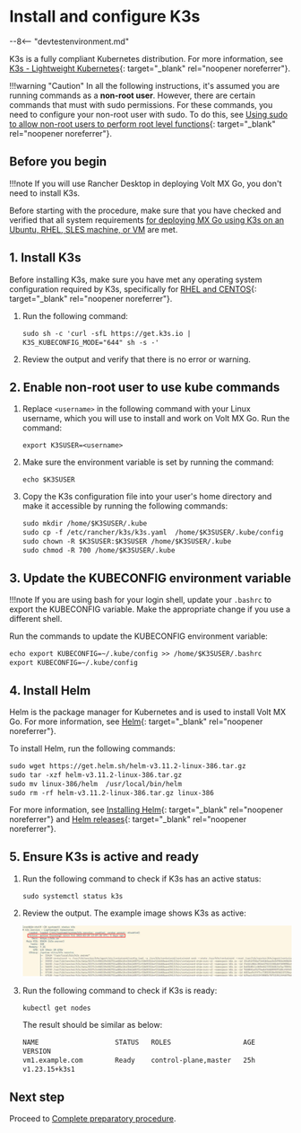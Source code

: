 # Install and configure K3s 

--8<-- "devtestenvironment.md"

K3s is a fully compliant Kubernetes distribution. For more information, see [K3s - Lightweight Kubernetes](https://docs.k3s.io/){: target="_blank" rel="noopener noreferrer"}.

!!!warning "Caution"
    In all the following instructions, it's assumed you are running commands as a **non-root user**. However, there are certain commands that must with sudo permissions. For these commands, you need to configure your non-root user with sudo. To do this, see [Using sudo to allow non-root users to perform root level functions](https://www.suse.com/support/kb/doc/?id=000016906){: target="_blank" rel="noopener noreferrer"}.

## Before you begin

!!!note
    If you will use Rancher Desktop in deploying Volt MX Go, you don't need to install K3s.

Before starting with the procedure, make sure that you have checked and verified that all system requirements [for deploying MX Go using K3s on an Ubuntu, RHEL, SLES machine, or VM](sysreq.md#for-deploying-volt-mx-go-using-k3s-on-an-ubuntu-rhel-sles-machine-or-vm) are met.

## 1. Install K3s

Before installing K3s, make sure you have met any operating system configuration required by K3s, specifically for [RHEL and CENTOS](https://docs.k3s.io/advanced#red-hat-enterprise-linux--centos){: target="_blank" rel="noopener noreferrer"}.

1. Run the following command:

    ```
    sudo sh -c 'curl -sfL https://get.k3s.io |  K3S_KUBECONFIG_MODE="644" sh -s -'
    ```

2. Review the output and verify that there is no error or warning.

## 2. Enable non-root user to use kube commands

1. Replace `<username>` in the following command with your Linux username, which you will use to install and work on Volt MX Go. Run the command:

    ```
    export K3SUSER=<username>
    ```

2. Make sure the environment variable is set by running the command:

    ```
    echo $K3SUSER
    ```

3. Copy the K3s configuration file into your user's home directory and make it accessible by running the following commands:

    ```
    sudo mkdir /home/$K3SUSER/.kube
    sudo cp -f /etc/rancher/k3s/k3s.yaml  /home/$K3SUSER/.kube/config
    sudo chown -R $K3SUSER:$K3SUSER /home/$K3SUSER/.kube
    sudo chmod -R 700 /home/$K3SUSER/.kube
    ```

## 3. Update the KUBECONFIG environment variable

!!!note
    If you are using bash for your login shell, update your `.bashrc` to export the KUBECONFIG variable. Make the appropriate change if you use a different shell.

Run the commands to update the KUBECONFIG environment variable:

```
echo export KUBECONFIG=~/.kube/config >> /home/$K3SUSER/.bashrc
export KUBECONFIG=~/.kube/config
```

## 4. Install Helm

Helm is the package manager for Kubernetes and is used to install Volt MX Go. For more information, see [Helm](https://helm.sh/){: target="_blank" rel="noopener noreferrer"}.

To install Helm, run the following commands:

```
sudo wget https://get.helm.sh/helm-v3.11.2-linux-386.tar.gz
sudo tar -xzf helm-v3.11.2-linux-386.tar.gz
sudo mv linux-386/helm  /usr/local/bin/helm
sudo rm -rf helm-v3.11.2-linux-386.tar.gz linux-386
```

For more information, see [Installing Helm](https://helm.sh/docs/intro/install/){: target="_blank" rel="noopener noreferrer"} and [Helm releases](https://github.com/helm/helm/releases){: target="_blank" rel="noopener noreferrer"}.


## 5. Ensure K3s is active and ready

1. Run the following command to check if K3s has an active status:

    ```
    sudo systemctl status k3s
    ```

2. Review the output. The example image shows K3s as active:

    ![K3s active status](../assets/images/systemctl-status-k3s.jpeg)

3. Run the following command to check if K3s is ready:

    ```
    kubectl get nodes
    ```

    The result should be similar as below:

    ``` { .yaml .no-copy }
    NAME                   STATUS   ROLES                  AGE   VERSION
    vm1.example.com        Ready    control-plane,master   25h   v1.23.15+k3s1
    ```

## Next step

Proceed to [Complete preparatory procedure](prereq.md). 